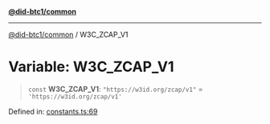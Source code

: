 [**@did-btc1/common**](../README.md)

***

[@did-btc1/common](../globals.md) / W3C\_ZCAP\_V1

# Variable: W3C\_ZCAP\_V1

> `const` **W3C\_ZCAP\_V1**: `"https://w3id.org/zcap/v1"` = `'https://w3id.org/zcap/v1'`

Defined in: [constants.ts:69](https://github.com/dcdpr/did-btc1-js/blob/4ab6f9915d95beed9bc633644c9db1539395f512/packages/common/src/constants.ts#L69)
